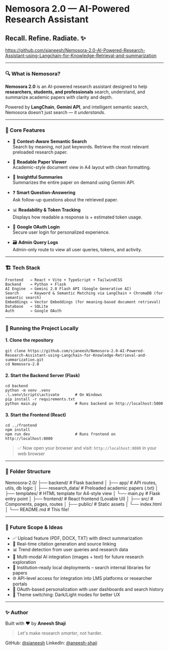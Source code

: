 # Nemosora 2.0 — AI-Powered Research Assistant  
## Recall. Refine. Radiate. ✨  
https://github.com/sjaneesh/Nemosora-2.0-AI-Powered-Research-Assistant-using-Langchain-for-Knowledge-Retrieval-and-summarization

---

### 🔍 What is Nemosora?

**Nemosora 2.0** is an AI-powered research assistant designed to help  
**researchers, students, and professionals** search, understand, and summarize academic papers with clarity and depth.  

Powered by **LangChain**, **Gemini API**, and intelligent semantic search,  
Nemosora doesn’t just search — it *understands*.

---

### 🎯 Core Features

- 🔎 **Context-Aware Semantic Search**  
  Search by meaning, not just keywords. Retrieve the most relevant preloaded research paper.

- 📄 **Readable Paper Viewer**  
  Academic-style document view in A4 layout with clean formatting.

- 🧠 **Insightful Summaries**  
  Summarizes the entire paper on demand using Gemini API.

- ❓ **Smart Question-Answering**  
  Ask follow-up questions about the retrieved paper.

- 📊 **Readability & Token Tracking**  
  Displays how readable a response is + estimated token usage.

- 🔐 **Google OAuth Login**  
  Secure user login for personalized experience.

- 🗃️ **Admin Query Logs**  
  Admin-only route to view all user queries, tokens, and activity.

---

### 🏗️ Tech Stack

```
Frontend   → React + Vite + TypeScript + TailwindCSS  
Backend    → Python + Flask  
AI Engine  → Gemini 2.0 Flash API (Google Generative AI)  
Search     → Keyword & Semantic Matching via LangChain + ChromaDB (for semantic search)
Embeddings → Vector Embeddings (for meaning-based document retrieval)
Database   → SQLite  
Auth       → Google OAuth
```

---

### 🚀 Running the Project Locally

#### 1. Clone the repository

```
git clone https://github.com/sjaneesh/Nemosora-2.0-AI-Powered-Research-Assistant-using-Langchain-for-Knowledge-Retrieval-and-summarization.git
cd Nemosora-2.0
```

#### 2. Start the Backend Server (Flask)

```
cd backend
python -m venv .venv
.\.venv\Scripts\activate       # On Windows
pip install -r requirements.txt
python main.py                 # Runs backend on http://localhost:5000
```
#### 3. Start the Frontend (React)

```
cd ../frontend
npm install
npm run dev                    # Runs frontend on http://localhost:8080
```
> ✅ Now open your browser and visit: `http://localhost:8080` in your web browser

---

### 📁 Folder Structure

Nemosora-2.0/
├── backend/              # Flask backend
│   ├── app/              # API routes, utils, db logic
│   ├── research_data/    # Preloaded academic papers (.txt)
│   ├── templates/        # HTML template for A4-style view
│   └── main.py           # Flask entry point
│
├── frontend/             # React frontend (Lovable UI)
│   ├── src/              # Components, pages, routes
│   ├── public/           # Static assets
│   └── index.html
│
└── README.md             # This file!

---

### 🚀 Future Scope & Ideas

- ✅ Upload feature (PDF, DOCX, TXT) with direct summarization
- 📌 Real-time citation generation and source linking
- 📊 Trend detection from user queries and research data
- 🧠 Multi-modal AI integration (images + text) for future research exploration
- 🏫 Institution-ready local deployments – search internal libraries for papers
- 🌐 API-level access for integration into LMS platforms or researcher portals
- 🔐 OAuth-based personalization with user dashboards and search history
- 🎨 Theme switching: Dark/Light modes for better UX

---

### ✨ Author

Built with ❤️ by **Aneesh Shaji**

> Let's make research *smarter*, not harder.

GitHub: [@sjaneesh](https://github.com/sjaneesh)
LinkedIn: [@aneesh-shaji](https://www.linkedin.com/in/aneesh-shaji/)
